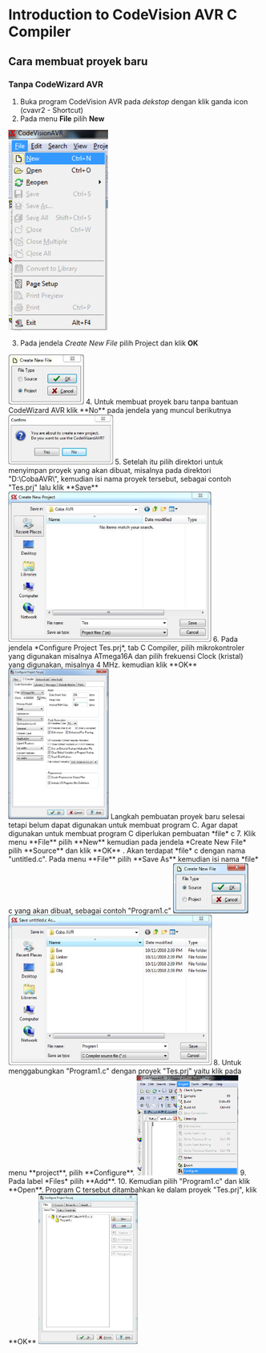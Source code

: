 # Introduction to CodeVision AVR C Compiler
## Cara membuat proyek baru
### Tanpa CodeWizard AVR
1. Buka program CodeVision AVR pada *dekstop* dengan klik ganda icon (cvavr2 - Shortcut)
2. Pada menu **File** pilih **New**
<img src="/images/newfile.png" height="400">

3. Pada jendela *Create New File* pilih Project dan klik **OK**
<img src="/images/project.JPG" height="100">
4. Untuk membuat proyek baru tanpa bantuan CodeWizard AVR klik **No** pada jendela yang muncul berikutnya
<img src="/images/no wizard.JPG" height="100">
5. Setelah itu pilih direktori untuk menyimpan proyek yang akan dibuat, misalnya pada direktori "D:\CobaAVR\", kemudian isi nama proyek tersebut, sebagai contoh "Tes.prj" lalu klik **Save**
<img src="/images/save.JPG" height="300">
6. Pada jendela *Configure Project Tes.prj*, tab C Compiler, pilih mikrokontroler yang digunakan misalnya ATmega16A dan pilih frekuensi Clock (kristal) yang digunakan, misalnya 4 MHz. kemudian klik **OK** 
<img src="/images/configure.JPG" height="300">
Langkah pembuatan proyek baru selesai tetapi belum dapat digunakan untuk membuat program C. Agar dapat digunakan untuk membuat program C diperlukan pembuatan *file* c
7. Klik menu **File** pilih **New** kemudian pada jendela *Create New File* pilih **Source** dan klik **OK** . Akan terdapat *file* c dengan nama "untitled.c". Pada menu **File** pilih **Save As** kemudian isi nama *file* c yang akan dibuat, sebagai contoh "Program1.c"
<img src="/images/source.JPG" height="100">
<img src="/images/file c.JPG" height="300">
8. Untuk menggabungkan "Program1.c" dengan proyek "Tes.prj" yaitu klik pada menu **project**, pilih **Configure**.
<img src="/images/project-configure.png" height="200">
9. Pada label *Files* pilih **Add**.
10. Kemudian pilih "Program1.c" dan klik **Open**. Program C tersebut ditambahkan ke dalam proyek "Tes.prj", klik **OK**
<img src="/images/add c.JPG" height="300">
